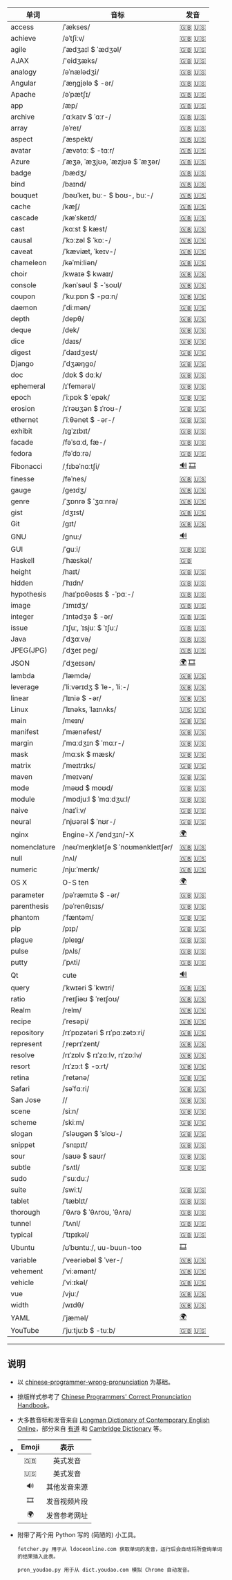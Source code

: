 | 单词 | 音标 | 发音 |
| ---- | ---- | ---- |
| access | /ˈækses/ | [🇬🇧](http://www.ldoceonline.com/media/english/breProns/brelasdeaccess.mp3) [🇺🇸](http://www.ldoceonline.com/media/english/ameProns/access1.mp3) |
| achieve | /əˈtʃiːv/ | [🇬🇧](http://www.ldoceonline.com/media/english/breProns/achieve0205.mp3) [🇺🇸](http://www.ldoceonline.com/media/english/ameProns/achieve.mp3) |
| agile | /ˈædʒaɪl $ ˈædʒəl/ | [🇬🇧](http://www.ldoceonline.com/media/english/breProns/agile0205.mp3) [🇺🇸](http://www.ldoceonline.com/media/english/ameProns/agile.mp3) |
| AJAX | /'eidʒæks/ | [🇬🇧](http://dict.youdao.com/dictvoice?audio=AJAX&type=1) [🇺🇸](http://dict.youdao.com/dictvoice?audio=AJAX&type=2) |
| analogy | /əˈnælədʒi/ | [🇬🇧](http://www.ldoceonline.com/media/english/breProns/analogy0205.mp3) [🇺🇸](http://www.ldoceonline.com/media/english/ameProns/analogy.mp3) |
| Angular | /ˈæŋɡjələ $ -ər/ | [🇬🇧](http://www.ldoceonline.com/media/english/breProns/angular0205.mp3) [🇺🇸](http://www.ldoceonline.com/media/english/ameProns/angular.mp3) |
| Apache | /əˈpætʃɪ/ | [🇬🇧](http://dict.youdao.com/dictvoice?audio=Apache&type=1) [🇺🇸](http://dict.youdao.com/dictvoice?audio=Apache&type=2) |
| app | /æp/ | [🇬🇧](http://www.ldoceonline.com/media/english/breProns/ld5_app.mp3) [🇺🇸](http://www.ldoceonline.com/media/english/ameProns/ld5_app.mp3) |
| archive | /ˈɑːkaɪv $ ˈɑːr-/ | [🇬🇧](http://www.ldoceonline.com/media/english/breProns/archive_n0205.mp3) [🇺🇸](http://www.ldoceonline.com/media/english/ameProns/laadarchive.mp3) |
| array | /əˈreɪ/ | [🇬🇧](http://www.ldoceonline.com/media/english/breProns/array_n0205.mp3) [🇺🇸](http://www.ldoceonline.com/media/english/ameProns/array1.mp3) |
| aspect | /ˈæspekt/ | [🇬🇧](http://www.ldoceonline.com/media/english/breProns/aspect0205.mp3) [🇺🇸](http://www.ldoceonline.com/media/english/ameProns/aspect.mp3) |
| avatar | /ˈævətɑː $ -tɑːr/ | [🇬🇧](http://www.ldoceonline.com/media/english/breProns/ld41avatar.mp3) [🇺🇸](http://www.ldoceonline.com/media/english/ameProns/avatar.mp3) |
| Azure | /ˈæʒə, ˈæʒjʊə, ˈæzjʊə $ ˈæʒər/ | [🇬🇧](http://www.ldoceonline.com/media/english/breProns/azure0205.mp3) [🇺🇸](http://www.ldoceonline.com/media/english/ameProns/azure.mp3) |
| badge | /bædʒ/ | [🇬🇧](http://www.ldoceonline.com/media/english/breProns/badge0205.mp3) [🇺🇸](http://www.ldoceonline.com/media/english/ameProns/badge.mp3) |
| bind | /baɪnd/ | [🇬🇧](http://www.ldoceonline.com/media/english/breProns/bind_v0205.mp3) [🇺🇸](http://www.ldoceonline.com/media/english/ameProns/bind1.mp3) |
| bouquet | /bəʊˈkeɪ, buː- $ boʊ-, buː-/ | [🇬🇧](http://www.ldoceonline.com/media/english/breProns/bouquet0205.mp3) [🇺🇸](http://www.ldoceonline.com/media/english/ameProns/bouquet.mp3) |
| cache | /kæʃ/ | [🇬🇧](http://www.ldoceonline.com/media/english/breProns/cache_v0205.mp3) [🇺🇸](http://www.ldoceonline.com/media/english/ameProns/cache.mp3) |
| cascade | /kæˈskeɪd/ | [🇬🇧](http://www.ldoceonline.com/media/english/breProns/cascade_n0205.mp3) [🇺🇸](http://www.ldoceonline.com/media/english/ameProns/cascade1.mp3) |
| cast | /kɑːst $ kæst/ | [🇬🇧](http://www.ldoceonline.com/media/english/breProns/cast_v0205.mp3) [🇺🇸](http://www.ldoceonline.com/media/english/ameProns/cast1.mp3) |
| causal | /ˈkɔːzəl $ ˈkɒː-/ | [🇬🇧](http://www.ldoceonline.com/media/english/breProns/ld41causal.mp3) [🇺🇸](http://www.ldoceonline.com/media/english/ameProns/causal.mp3) |
| caveat | /ˈkæviæt, ˈkeɪv-/ | [🇬🇧](http://www.ldoceonline.com/media/english/breProns/ld41caveat.mp3) [🇺🇸](http://www.ldoceonline.com/media/english/ameProns/caveat.mp3) |
| chameleon | /kəˈmiːliən/ | [🇬🇧](http://www.ldoceonline.com/media/english/breProns/chameleon0205.mp3) [🇺🇸](http://www.ldoceonline.com/media/english/ameProns/chameleon.mp3) |
| choir | /kwaɪə $ kwaɪr/ | [🇬🇧](http://www.ldoceonline.com/media/english/breProns/brelasdechoir.mp3) [🇺🇸](http://www.ldoceonline.com/media/english/ameProns/choir.mp3) |
| console | /kənˈsəʊl $ -ˈsoʊl/ | [🇬🇧](http://www.ldoceonline.com/media/english/breProns/console_v0205.mp3) [🇺🇸](http://www.ldoceonline.com/media/english/ameProns/l3console.mp3) |
| coupon | /ˈkuːpɒn $ -pɑːn/ | [🇬🇧](http://www.ldoceonline.com/media/english/breProns/coupon0205.mp3) [🇺🇸](http://www.ldoceonline.com/media/english/ameProns/coupon.mp3) |
| daemon | /ˈdiːmən/ | [🇬🇧](http://www.ldoceonline.com/media/english/breProns/ld41daemon.mp3) [🇺🇸](http://www.ldoceonline.com/media/english/ameProns/daemon.mp3) |
| depth | /depθ/ | [🇬🇧](http://dict.youdao.com/dictvoice?audio=depth&type=1) [🇺🇸](http://dict.youdao.com/dictvoice?audio=depth&type=2) |
| deque | /dek/ | [🇬🇧](http://dict.youdao.com/dictvoice?audio=deque&type=1) [🇺🇸](http://dict.youdao.com/dictvoice?audio=deque&type=2) |
| dice | /daɪs/ | [🇬🇧](http://www.ldoceonline.com/media/english/breProns/dice_v0205.mp3) [🇺🇸](http://www.ldoceonline.com/media/english/ameProns/dice1.mp3) |
| digest | /ˈdaɪdʒest/ | [🇬🇧](http://www.ldoceonline.com/media/english/breProns/digest_n0205.mp3) [🇺🇸](http://www.ldoceonline.com/media/english/ameProns/l3digest2.mp3) |
| Django | /ˈdʒæŋɡo/ | [🇬🇧](http://dict.youdao.com/dictvoice?audio=Django&type=1) [🇺🇸]() |
| doc | /dɒk $ dɑːk/ | [🇬🇧](http://www.ldoceonline.com/media/english/breProns/ld41doc.mp3) [🇺🇸](http://www.ldoceonline.com/media/english/ameProns/doc.mp3) |
| ephemeral | /ɪˈfemərəl/ | [🇬🇧](http://www.ldoceonline.com/media/english/breProns/ephemeral0205.mp3) [🇺🇸](http://www.ldoceonline.com/media/english/ameProns/ephemeral.mp3) |
| epoch | /ˈiːpɒk $ ˈepək/ | [🇬🇧](http://www.ldoceonline.com/media/english/breProns/epoch_las3_br.mp3) [🇺🇸](http://www.ldoceonline.com/media/english/ameProns/epoch.mp3) |
| erosion | /ɪˈrəʊʒən $ ɪˈroʊ-/ | [🇬🇧](http://www.ldoceonline.com/media/english/breProns/ld41erosion.mp3) [🇺🇸](http://www.ldoceonline.com/media/english/ameProns/erosion.mp3) |
| ethernet | /ˈiːθənet $ -ər-/ | [🇬🇧](http://www.ldoceonline.com/media/english/breProns/ethernet0205.mp3) [🇺🇸](http://www.ldoceonline.com/media/english/ameProns/laadethernet.mp3) |
| exhibit | /ɪɡˈzɪbɪt/ | [🇬🇧](http://www.ldoceonline.com/media/english/breProns/exhibit_v0205.mp3) [🇺🇸](http://www.ldoceonline.com/media/english/ameProns/exhibit1.mp3) |
| facade | /fəˈsɑːd, fæ-/ | [🇬🇧](http://www.ldoceonline.com/media/english/breProns/facade0205.mp3) [🇺🇸](http://www.ldoceonline.com/media/english/ameProns/laadfacade.mp3) |
| fedora | /fəˈdɔːrə/ | [🇬🇧](http://www.ldoceonline.com/media/english/breProns/ld41fedora.mp3) [🇺🇸](http://www.ldoceonline.com/media/english/ameProns/ld41fedora.mp3) |
| Fibonacci | /ˌfɪbəˈnɑːtʃi/ | [🔊](http://static.sfdict.com/dictstatic/dictionary/audio/ahsd/F/F0007900.mp3) [🎞](https://www.youtube.com/watch?v=NqnVgOxz2js) |
| finesse | /fəˈnes/ | [🇬🇧](http://www.ldoceonline.com/media/english/breProns/finesse_n0205.mp3) [🇺🇸](http://www.ldoceonline.com/media/english/ameProns/l3finesse.mp3) |
| gauge | /ɡeɪdʒ/ | [🇬🇧](http://www.ldoceonline.com/media/english/breProns/gauge_n0205.mp3) [🇺🇸](http://www.ldoceonline.com/media/english/ameProns/gage.mp3) |
| genre | /ˈʒɒnrə $ ˈʒɑːnrə/ | [🇬🇧](http://www.ldoceonline.com/media/english/breProns/genre0205.mp3) [🇺🇸](http://www.ldoceonline.com/media/english/ameProns/genre.mp3) |
| gist | /dʒɪst/ | [🇬🇧](http://www.ldoceonline.com/media/english/breProns/gist0205.mp3) [🇺🇸](http://www.ldoceonline.com/media/english/ameProns/gist.mp3) |
| Git | /ɡɪt/ | [🇬🇧](http://www.ldoceonline.com/media/english/breProns/git0205.mp3) [🇺🇸](http://www.ldoceonline.com/media/english/ameProns/ld41git.mp3) |
| GNU | /gnu:/ | [🔊](https://www.gnu.org/audio/gnu-pronunciation.ogg) |
| GUI | /ˈɡuːi/ | [🇬🇧](http://dict.youdao.com/dictvoice?audio=GUI&type=1) [🇺🇸](http://dict.youdao.com/dictvoice?audio=GUI&type=2) |
| Haskell | /ˈhæskəl/ | [🇬🇧](http://dict.youdao.com/dictvoice?audio=haskell&type=1) |
| height | /haɪt/ | [🇬🇧](http://www.ldoceonline.com/media/english/breProns/height0205.mp3) [🇺🇸](http://www.ldoceonline.com/media/english/ameProns/height.mp3) |
| hidden | /ˈhɪdn/ | [🇬🇧](http://dict.youdao.com/dictvoice?audio=hidden&type=1) [🇺🇸](http://dict.youdao.com/dictvoice?audio=hidden&type=2) |
| hypothesis | /haɪˈpɒθəsɪs $ -ˈpɑː-/ | [🇬🇧](http://www.ldoceonline.com/media/english/breProns/hypothesis0205.mp3) [🇺🇸](http://www.ldoceonline.com/media/english/ameProns/hypothesis.mp3) |
| image | /ˈɪmɪdʒ/ | [🇬🇧](http://www.ldoceonline.com/media/english/breProns/image0205.mp3) [🇺🇸](http://www.ldoceonline.com/media/english/ameProns/image.mp3) |
| integer | /ˈɪntədʒə $ -ər/ | [🇬🇧](http://www.ldoceonline.com/media/english/breProns/ld41integer.mp3) [🇺🇸](http://www.ldoceonline.com/media/english/ameProns/integer.mp3) |
| issue | /ˈɪʃuː, ˈɪsjuː $ ˈɪʃuː/ | [🇬🇧](http://www.ldoceonline.com/media/english/breProns/issue_n0205.mp3) [🇺🇸](http://www.ldoceonline.com/media/english/ameProns/issue1.mp3) |
| Java | /ˈdʒɑːvə/ | [🇬🇧](http://www.ldoceonline.com/media/english/breProns/ld41java2.mp3) [🇺🇸](http://www.ldoceonline.com/media/english/ameProns/p028-000006654.mp3) |
| JPEG(JPG) | /ˈdʒeɪ peɡ/ | [🇬🇧](http://www.ldoceonline.com/media/english/breProns/ld42jpeg.mp3) [🇺🇸](http://www.ldoceonline.com/media/english/ameProns/laadjpeg.mp3) |
| JSON | /ˈdʒeɪsən/ | [🌍](https://en.wikipedia.org/wiki/JSON) [🎞](https://www.youtube.com/watch?v=hQVTIJBZook&t=2405) |
| lambda | /ˈlæmdə/ | [🇬🇧](http://dict.youdao.com/dictvoice?audio=lambda&type=1) [🇺🇸](http://dict.youdao.com/dictvoice?audio=lambda&type=2) |
| leverage | /ˈliːvərɪdʒ $ ˈle-, ˈliː-/ | [🇬🇧](http://www.ldoceonline.com/media/english/breProns/leverage_n0205.mp3) [🇺🇸](http://www.ldoceonline.com/media/english/ameProns/leverage.mp3) |
| linear | /ˈlɪniə $ -ər/ | [🇬🇧](http://www.ldoceonline.com/media/english/breProns/linear0205.mp3) [🇺🇸](http://www.ldoceonline.com/media/english/ameProns/linear.mp3) |
| Linux | /ˈlɪnəks, ˈlaɪnʌks/ | [🇺🇸](http://dictionary.cambridge.org/zhs/media/english/us_pron/e/eus/eus17/eus17029.mp3) [🇺🇸](http://www.ldoceonline.com/media/english/ameProns/linux1004a.mp3) |
| main | /meɪn/ | [🇬🇧](http://www.ldoceonline.com/media/english/breProns/brelasdemain.mp3) [🇺🇸](http://www.ldoceonline.com/media/english/ameProns/main1.mp3) |
| manifest | /ˈmænəfest/ | [🇬🇧](http://www.ldoceonline.com/media/english/breProns/manifest_adj0205.mp3) [🇺🇸](http://www.ldoceonline.com/media/english/ameProns/manifest1.mp3) |
| margin | /ˈmɑːdʒɪn $ ˈmɑːr-/ | [🇬🇧](http://www.ldoceonline.com/media/english/breProns/margin0205.mp3) [🇺🇸](http://www.ldoceonline.com/media/english/ameProns/margin.mp3) |
| mask | /mɑːsk $ mæsk/ | [🇬🇧](http://www.ldoceonline.com/media/english/breProns/brelasdemask.mp3) [🇺🇸](http://www.ldoceonline.com/media/english/ameProns/mask1.mp3) |
| matrix | /ˈmeɪtrɪks/ | [🇬🇧](http://www.ldoceonline.com/media/english/breProns/ld41matrix.mp3) [🇺🇸](http://www.ldoceonline.com/media/english/ameProns/matrix.mp3) |
| maven | /ˈmeɪvən/ | [🇬🇧](http://www.ldoceonline.com/media/english/breProns/maven0205.mp3) [🇺🇸](http://www.ldoceonline.com/media/english/ameProns/maven.mp3) |
| mode | /məʊd $ moʊd/ | [🇬🇧](http://www.ldoceonline.com/media/english/breProns/mode0205.mp3) [🇺🇸](http://www.ldoceonline.com/media/english/ameProns/mode1.mp3) |
| module | /ˈmɒdjuːl $ ˈmɑːdʒuːl/ | [🇬🇧](http://www.ldoceonline.com/media/english/breProns/module0205.mp3) [🇺🇸](http://www.ldoceonline.com/media/english/ameProns/module.mp3) |
| naive | /naɪˈiːv/ | [🇬🇧](http://www.ldoceonline.com/media/english/breProns/naive0205.mp3) [🇺🇸](http://www.ldoceonline.com/media/english/ameProns/laadnaive.mp3) |
| neural | /ˈnjʊərəl $ ˈnʊr-/ | [🇬🇧](http://www.ldoceonline.com/media/english/breProns/neural0205.mp3) [🇺🇸](http://www.ldoceonline.com/media/english/ameProns/laadneural.mp3) |
| nginx | Engine-X /ˈendʒɪn/-X | [🌍](https://www.nginx.com/resources/wiki/community/faq/) |
| nomenclature | /nəʊˈmeŋklətʃə $ ˈnoʊmənkleɪtʃər/ | [🇬🇧](http://www.ldoceonline.com/media/english/breProns/ld41nomenclature.mp3) [🇺🇸](http://www.ldoceonline.com/media/english/ameProns/nomenclature.mp3) |
| null | /nʌl/ | [🇬🇧](http://www.ldoceonline.com/media/english/breProns/ld41null.mp3) [🇺🇸](http://www.ldoceonline.com/media/english/ameProns/null.mp3) |
| numeric | /njuːˈmerɪk/ | [🇬🇧](http://dictionary.cambridge.org/zhs/media/english/uk_pron/e/epd/epd20/epd20527.mp3) [🇺🇸](http://dictionary.cambridge.org/zhs/media/english/us_pron/e/eus/eus20/eus20126.mp3) |
| OS X | O-S ten | [🌍](https://support.apple.com/kb/TA22541?locale=en_US) |
| parameter | /pəˈræmɪtə $ -ər/ | [🇬🇧](http://www.ldoceonline.com/media/english/breProns/parameter0205.mp3) [🇺🇸](http://www.ldoceonline.com/media/english/ameProns/parameter.mp3) |
| parenthesis | /pəˈrenθɪsɪs/ | [🇬🇧](http://www.ldoceonline.com/media/english/breProns/ld41parenthesis.mp3) [🇺🇸](http://www.ldoceonline.com/media/english/ameProns/parenthesis.mp3) |
| phantom | /ˈfæntəm/ | [🇬🇧](http://www.ldoceonline.com/media/english/breProns/brelasdephantom.mp3) [🇺🇸](http://www.ldoceonline.com/media/english/ameProns/phantom.mp3) |
| pip | /pɪp/ | [🇬🇧](http://www.ldoceonline.com/media/english/breProns/pip_n0205.mp3) [🇺🇸](http://www.ldoceonline.com/media/english/ameProns/pip1.mp3) |
| plague | /pleɪɡ/ | [🇬🇧](http://www.ldoceonline.com/media/english/breProns/plague_v0205.mp3) [🇺🇸](http://www.ldoceonline.com/media/english/ameProns/plague1.mp3) |
| pulse | /pʌls/ | [🇬🇧](http://www.ldoceonline.com/media/english/breProns/pulse_n0205.mp3) [🇺🇸](http://www.ldoceonline.com/media/english/ameProns/pulse1.mp3) |
| putty | /ˈpʌti/ | [🇬🇧](http://www.ldoceonline.com/media/english/breProns/putty0205.mp3) [🇺🇸](http://www.ldoceonline.com/media/english/ameProns/putty.mp3) |
| Qt | cute | [🔊](http://dict.youdao.com/dictvoice?audio=cute&type=1) |
| query | /ˈkwɪəri $ ˈkwɪri/ | [🇬🇧](http://www.ldoceonline.com/media/english/breProns/query_n0205.mp3) [🇺🇸](http://www.ldoceonline.com/media/english/ameProns/query1.mp3) |
| ratio | /ˈreɪʃiəʊ $ ˈreɪʃoʊ/ | [🇬🇧](http://www.ldoceonline.com/media/english/breProns/ratio0205.mp3) [🇺🇸](http://www.ldoceonline.com/media/english/ameProns/ratio.mp3) |
| Realm | /relm/ | [🇬🇧](http://www.ldoceonline.com/media/english/breProns/realm0205.mp3) [🇺🇸](http://www.ldoceonline.com/media/english/ameProns/realm.mp3) |
| recipe | /ˈresəpi/ | [🇬🇧](http://www.ldoceonline.com/media/english/breProns/recipe0205.mp3) [🇺🇸](http://www.ldoceonline.com/media/english/ameProns/recipe.mp3) |
| repository | /rɪˈpɒzətəri $ rɪˈpɑːzətɔːri/ | [🇬🇧](http://www.ldoceonline.com/media/english/breProns/ld41repository.mp3) [🇺🇸](http://www.ldoceonline.com/media/english/ameProns/repository.mp3) |
| represent | /ˌreprɪˈzent/ | [🇬🇧](http://www.ldoceonline.com/media/english/breProns/represent0205.mp3) [🇺🇸](http://www.ldoceonline.com/media/english/ameProns/represent.mp3) |
| resolve | /rɪˈzɒlv $ rɪˈzɑːlv, rɪˈzɒːlv/ | [🇬🇧](http://www.ldoceonline.com/media/english/breProns/resolve_n0205.mp3) [🇺🇸](http://www.ldoceonline.com/media/english/ameProns/resolve1.mp3) |
| resort | /rɪˈzɔːt $ -ɔːrt/ | [🇬🇧](http://www.ldoceonline.com/media/english/breProns/resort_n0205.mp3) [🇺🇸](http://www.ldoceonline.com/media/english/ameProns/resort1.mp3) |
| retina | /ˈretənə/ | [🇬🇧](http://www.ldoceonline.com/media/english/breProns/retina0205.mp3) [🇺🇸](http://www.ldoceonline.com/media/english/ameProns/retina.mp3) |
| Safari | /səˈfɑːri/ | [🇬🇧](http://www.ldoceonline.com/media/english/breProns/safari_las2_br.mp3) [🇺🇸](http://www.ldoceonline.com/media/english/ameProns/safari1.mp3) |
| San Jose | // | [🇬🇧](http://dict.youdao.com/dictvoice?audio=San%20Jose&type=1) [🇺🇸](http://dict.youdao.com/dictvoice?audio=San%20Jose&type=2) |
| scene | /siːn/ | [🇬🇧](http://www.ldoceonline.com/media/english/breProns/scene0205.mp3) [🇺🇸](http://www.ldoceonline.com/media/english/ameProns/scene.mp3) |
| scheme | /skiːm/ | [🇬🇧](http://www.ldoceonline.com/media/english/breProns/scheme_v0205.mp3) [🇺🇸](http://www.ldoceonline.com/media/english/ameProns/scheme1.mp3) |
| slogan | /ˈsləʊɡən $ ˈsloʊ-/ | [🇬🇧](http://www.ldoceonline.com/media/english/breProns/slogan0205.mp3) [🇺🇸](http://www.ldoceonline.com/media/english/ameProns/slogan.mp3) |
| snippet | /ˈsnɪpɪt/ | [🇬🇧](http://www.ldoceonline.com/media/english/breProns/snippet0205.mp3) [🇺🇸](http://www.ldoceonline.com/media/english/ameProns/snippet.mp3) |
| sour | /saʊə $ saʊr/ | [🇬🇧](http://www.ldoceonline.com/media/english/breProns/brelasdesour.mp3) [🇺🇸](http://www.ldoceonline.com/media/english/ameProns/sour1.mp3) |
| subtle | /ˈsʌtl/ | [🇬🇧](http://www.ldoceonline.com/media/english/breProns/subtle0205.mp3) [🇺🇸](http://www.ldoceonline.com/media/english/ameProns/subtle.mp3) |
| sudo | /'suːduː/ |  |
| suite | /swiːt/ | [🇬🇧](http://www.ldoceonline.com/media/english/breProns/suite0205.mp3) [🇺🇸](http://www.ldoceonline.com/media/english/ameProns/suite.mp3) |
| tablet | /ˈtæblɪt/ | [🇬🇧](http://www.ldoceonline.com/media/english/breProns/tablet0205.mp3) [🇺🇸](http://www.ldoceonline.com/media/english/ameProns/tablet.mp3) |
| thorough | /ˈθʌrə $ ˈθʌroʊ, ˈθʌrə/ | [🇬🇧](http://www.ldoceonline.com/media/english/breProns/thorough0205.mp3) [🇺🇸](http://www.ldoceonline.com/media/english/ameProns/thorough.mp3) |
| tunnel | /ˈtʌnl/ | [🇬🇧](http://www.ldoceonline.com/media/english/breProns/tunnel_n0205.mp3) [🇺🇸](http://www.ldoceonline.com/media/english/ameProns/tunnel1.mp3) |
| typical | /ˈtɪpɪkəl/ | [🇬🇧](http://www.ldoceonline.com/media/english/breProns/typical0205.mp3) [🇺🇸](http://www.ldoceonline.com/media/english/ameProns/typical.mp3) |
| Ubuntu | /ʊˈbʊntuː/, uu-buun-too | [🎞](https://www.youtube.com/watch?v=CP8CNp-vksc) |
| variable | /ˈveəriəbəl $ ˈver-/ | [🇬🇧](http://www.ldoceonline.com/media/english/breProns/variable_adj0205.mp3) [🇺🇸](http://www.ldoceonline.com/media/english/ameProns/l3variable.mp3) |
| vehement | /ˈviːəmənt/ | [🇬🇧](http://www.ldoceonline.com/media/english/breProns/vehement0205.mp3) [🇺🇸](http://www.ldoceonline.com/media/english/ameProns/vehement.mp3) |
| vehicle | /ˈviːɪkəl/ | [🇬🇧](http://www.ldoceonline.com/media/english/breProns/vehicle0205.mp3) [🇺🇸](http://www.ldoceonline.com/media/english/ameProns/vehicle.mp3) |
| vue | /vjuː/ | [🇬🇧](http://dict.youdao.com/dictvoice?audio=vue&type=1) [🇺🇸](http://dict.youdao.com/dictvoice?audio=vue&type=2) |
| width | /wɪdθ/ | [🇬🇧](http://www.ldoceonline.com/media/english/breProns/width0205.mp3) [🇺🇸](http://www.ldoceonline.com/media/english/ameProns/width.mp3) |
| YAML | /ˈjæməl/ | [🌍](https://en.wikipedia.org/wiki/YAML) |
| YouTube | /ˈjuːtjuːb $ -tuːb/ | [🇬🇧](http://www.ldoceonline.com/media/english/breProns/lpd_youtube.mp3) [🇺🇸](http://www.ldoceonline.com/media/english/ameProns/lpd_youtube.mp3) |

----

## 说明

* 以 [chinese-programmer-wrong-pronunciation](https://github.com/shimohq/chinese-programmer-wrong-pronunciation) 为基础。

* 排版样式参考了 [Chinese Programmers' Correct Pronunciation Handbook](https://github.com/lilydjwg/chinese-programmers-correct-pronunciations-handbook)。

* 大多数音标和发音来自 [Longman Dictionary of Contemporary English Online](http://www.ldoceonline.com/)，部分来自 [有道](http://dict.youdao.com/) 和 [Cambridge Dictionary](http://dictionary.cambridge.org/zhs/) 等。

* 
    | Emoji | 表示 |
    | :----: | :----: |
    | 🇬🇧 | 英式发音 |
    | 🇺🇸 | 美式发音 |
    | 🔊 | 其他发音来源 |
    | 🎞 | 发音视频片段 |
    | 🌍 | 发音参考网址 |

* 附带了两个用 Python 写的 (简陋的) 小工具。

    `fetcher.py 用于从 ldoceonline.com 获取单词的发音，运行后会自动将所查询单词的结果插入此表。`
    
    `pron_youdao.py 用于从 dict.youdao.com 模拟 Chrome 自动发音。`
